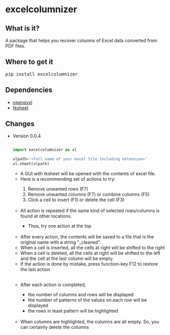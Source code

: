 # excelcolumnizer

## What is it?

A package that helps you recover columns of Excel data converted from PDF files.

## Where to get it

<pre lang=sh>pip install excelcolumnizer</pre>

## Dependencies

<ul><li><a href="https://openpyxl.readthedocs.io/en/stable/">openpyxl</a></li>
<li><a href="https://github.com/ragardner/tksheet">tksheet</a></li></ul>

## Changes
<ul>
<li>Version 0.0.4</li>

```python

import excelcolumnizer as xl

xlpath='<full name of your excel file including extension>'
xl.sheet(xlpath)

```

<ul><li>A GUI with tksheet will be opened with the contents of excel file.</li>
<li>Here is a recommending set of actions to try:</li>
<ol><li>Remove unwanted rows (F7)</li>
<li>Remove unwanted columns (F7) or combine columns (F5)</li>
  <li>Click a cell to insert (F1) or delete the cell (F3)</li></ol>
<br>

<li>All action is repeated if the same kind of selected rows/columns is found at other locations.</li>
  <ul><li>Thus, try one action at the top</li></ul>
<br>
<li>After every action, the contents will be saved to a file that is the original name with a string "_cleaned".</li>
<li>When a cell is inserted, all the cells at right will be shifted to the right</li>
<li>When a cell is deleted, all the cells at right will be shifted to the left and the cell at the last column will be empty.</li>
  <li>If the action is done by mistake, press function-key F12 to restore the last action</li></ul>
  <br>
<ul><li>After each action is completed,</li>
<ul><li>the number of columns and rows will be displayed</li>
<li>the number of patterns of the values on each row will be displayed</li>
<li>the rows in least pattern will be highlighted</li></ul>
<br>
<li>When columns are highlighted, the columns are all empty. So, you can certainly delete the columns</li></ul>
</ul>
<br>
